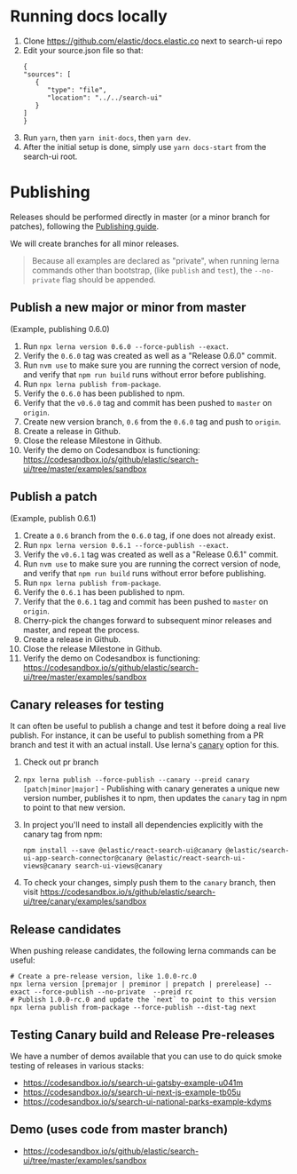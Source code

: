 # Running docs locally

1. Clone https://github.com/elastic/docs.elastic.co next to search-ui repo
2. Edit your source.json file so that:
   ```
   {
   "sources": [
      {
         "type": "file",
         "location": "../../search-ui"
      }
   ]
   }
   ```
3. Run `yarn`, then `yarn init-docs`, then `yarn dev`.
4. After the initial setup is done, simply use `yarn docs-start` from the search-ui root.

# Publishing

Releases should be performed directly in master (or a minor branch for patches), following the [Publishing guide](./PUBLISHING.md).

We will create branches for all minor releases.

> Because all examples are declared as "private", when running lerna commands other than bootstrap, (like `publish` and `test`), the `--no-private` flag should be appended.

## Publish a new major or minor from master

(Example, publishing 0.6.0)

1. Run `npx lerna version 0.6.0 --force-publish --exact`.
1. Verify the `0.6.0` tag was created as well as a "Release 0.6.0" commit.
1. Run `nvm use` to make sure you are running the correct version of node, and verify that `npm run build` runs without error before publishing.
1. Run `npx lerna publish from-package`.
1. Verify the `0.6.0` has been published to npm.
1. Verify that the `v0.6.0` tag and commit has been pushed to `master` on `origin`.
1. Create new version branch, `0.6` from the `0.6.0` tag and push to `origin`.
1. Create a release in Github.
1. Close the release Milestone in Github.
1. Verify the demo on Codesandbox is functioning: https://codesandbox.io/s/github/elastic/search-ui/tree/master/examples/sandbox

## Publish a patch

(Example, publish 0.6.1)

1. Create a `0.6` branch from the `0.6.0` tag, if one does not already exist.
1. Run `npx lerna version 0.6.1 --force-publish --exact`.
1. Verify the `v0.6.1` tag was created as well as a "Release 0.6.1" commit.
1. Run `nvm use` to make sure you are running the correct version of node, and verify that `npm run build` runs without error before publishing.
1. Run `npx lerna publish from-package`.
1. Verify the `0.6.1` has been published to npm.
1. Verify that the `0.6.1` tag and commit has been pushed to `master` on `origin`.
1. Cherry-pick the changes forward to subsequent minor releases and master, and repeat the process.
1. Create a release in Github.
1. Close the release Milestone in Github.
1. Verify the demo on Codesandbox is functioning: https://codesandbox.io/s/github/elastic/search-ui/tree/master/examples/sandbox

## Canary releases for testing

It can often be useful to publish a change and test it before doing a real live publish. For instance, it can be useful to publish something from a PR branch and test it with an actual install. Use lerna's [canary](https://github.com/lerna/lerna/tree/master/commands/publish#--canary)
option for this.

1. Check out pr branch
1. `npx lerna publish --force-publish --canary --preid canary [patch|minor|major]` - Publishing with canary generates a unique new version number, publishes it to npm, then updates the `canary` tag in npm to point to that new version.
1. In project you'll need to install all dependencies explicitly with the canary tag from npm:

   ```
   npm install --save @elastic/react-search-ui@canary @elastic/search-ui-app-search-connector@canary @elastic/react-search-ui-views@canary search-ui-views@canary
   ```

1. To check your changes, simply push them to the `canary` branch, then visit https://codesandbox.io/s/github/elastic/search-ui/tree/canary/examples/sandbox

## Release candidates

When pushing release candidates, the following lerna commands can be useful:

```
# Create a pre-release version, like 1.0.0-rc.0
npx lerna version [premajor | preminor | prepatch | prerelease] --exact --force-publish --no-private  --preid rc
# Publish 1.0.0-rc.0 and update the `next` to point to this version
npx lerna publish from-package --force-publish --dist-tag next
```

## Testing Canary build and Release Pre-releases

We have a number of demos available that you can use to do quick smoke testing of releases in various
stacks:

- https://codesandbox.io/s/search-ui-gatsby-example-u041m
- https://codesandbox.io/s/search-ui-next-js-example-tb05u
- https://codesandbox.io/s/search-ui-national-parks-example-kdyms

## Demo (uses code from master branch)

- https://codesandbox.io/s/github/elastic/search-ui/tree/master/examples/sandbox
